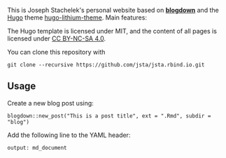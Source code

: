 This is Joseph Stachelek's personal website based on [**blogdown**](https://github.com/rstudio/blogdown) and the [Hugo](https://gohugo.io) theme [hugo-lithium-theme](https://github.com/yihui/hugo-lithium-theme). Main features:

The Hugo template is licensed under MIT, and the content of all pages is licensed under [CC BY-NC-SA 4.0](http://creativecommons.org/licenses/by-nc-sa/4.0/).

You can clone this repository with 

```
git clone --recursive https://github.com/jsta/jsta.rbind.io.git
```

## Usage

Create a new blog post using:

```
blogdown::new_post("This is a post title", ext = ".Rmd", subdir = "blog")
```

Add the following line to the YAML header:

```
output: md_document
```
